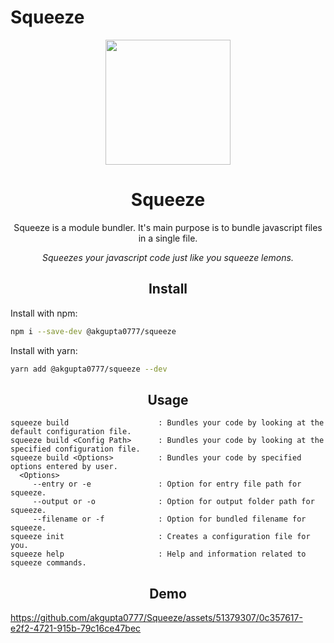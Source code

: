 # Squeeze
<div align='center'>
  <a href="https://github.com/akgupta0777/Squeeze">
    <img width="200" height="200" src="https://github.com/akgupta0777/Squeeze/assets/51379307/63538498-6607-46b1-89ab-22248f1f0568" />
  </a>
  <h1>Squeeze</h1>
  <p>
    Squeeze is a module bundler. It's main purpose is to bundle javascript files in a single file.
  </p>
  <em>Squeezes your javascript code just like you squeeze lemons.</em>
</div>

<h2 align="center">Install</h2>

Install with npm:
```bash
npm i --save-dev @akgupta0777/squeeze
```

Install with yarn:
```bash
yarn add @akgupta0777/squeeze --dev
```
<h2 align="center">Usage</h2>

```
squeeze build                    : Bundles your code by looking at the default configuration file.
squeeze build <Config Path>      : Bundles your code by looking at the specified configuration file.
squeeze build <Options>          : Bundles your code by specified options entered by user.
  <Options>
     --entry or -e               : Option for entry file path for squeeze.
     --output or -o              : Option for output folder path for squeeze.
     --filename or -f            : Option for bundled filename for squeeze.
squeeze init                     : Creates a configuration file for you.
squeeze help                     : Help and information related to squeeze commands.
```

<h2 align="center">Demo</h2>

https://github.com/akgupta0777/Squeeze/assets/51379307/0c357617-e2f2-4721-915b-79c16ce47bec
